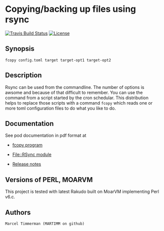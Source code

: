 # Copying/backing up files using rsync

[![Travis Build Status](https://travis-ci.org/MARTIMM/RSync.svg?branch=master)](https://travis-ci.org/MARTIMM/RSync)
[![License](http://martimm.github.io/label/License-label.svg)](http://www.perlfoundation.org/artistic_license_2_0)

## Synopsis

```
fcopy config.toml target target-opt1 target-opt2
```
## Description

Rsync can be used from the commandline. The number of options is awsome and because of that difficult to remember. You can use the command from a script started by the cron schedular. This distribution helps to replace those scripts with a command ```fcopy``` which reads one or more toml configuration files to do what you like to do.

## Documentation

See pod documentation in pdf format at

* [fcopy program](https://github.com/MARTIMM/RSync/blob/master/doc/fcopy.pdf)
* [File::RSync module](https://github.com/MARTIMM/RSync/blob/master/doc/RSync.pdf)

* [Release notes](https://github.com/MARTIMM/RSync/blob/master/doc/CHANGES.md)

## Versions of PERL, MOARVM

This project is tested with latest Rakudo built on MoarVM implementing Perl v6.c.

## Authors

```
Marcel Timmerman (MARTIMM on github)
```
